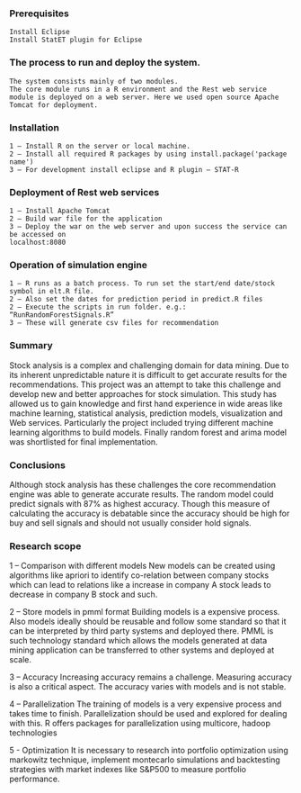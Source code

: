 
### Prerequisites
```
Install Eclipse
Install StatET plugin for Eclipse
```

### The process to run and deploy the system. 
```
The system consists mainly of two modules. 
The core module runs in a R environment and the Rest web service module is deployed on a web server. Here we used open source Apache Tomcat for deployment.```
### Installation 
```1 – Install R on the server or local machine.2 – Install all required R packages by using install.package('package name')3 – For development install eclipse and R plugin – STAT-R
```### Deployment of Rest web services ```1 – Install Apache Tomcat2 – Build war file for the application3 – Deploy the war on the web server and upon success the service can be accessed onlocalhost:8080
```### Operation of simulation engine```1 – R runs as a batch process. To run set the start/end date/stock symbol in elt.R file.2 – Also set the dates for prediction period in predict.R files2 – Execute the scripts in run folder. e.g.: “RunRandomForestSignals.R”3 – These will generate csv files for recommendation```
### SummaryStock analysis is a complex and challenging domain for data mining. Due to its inherent unpredictable nature it is difficult to get accurate results for the recommendations. This project was an attempt to take this challenge and develop new and better approaches for stock simulation. This study has allowed us to gain knowledge and first handexperience in wide areas like machine learning, statistical analysis, prediction models, visualization and Web services. Particularly the project included trying different machine learning algorithms to build models. Finally random forest and arima model was shortlisted for final implementation.### ConclusionsAlthough stock analysis has these challenges the core recommendation engine was able to generate accurate results. The random model could predict signals with 87% as highest accuracy. Though this measure of calculating the accuracy is debatable since the accuracy should be high for buy and sell signals and should not usually consider hold signals.### Research scope1 – Comparison with different modelsNew models can be created using algorithms like apriori to identify co-relation between company stocks which can lead to relations like a increase in company A stock leads to decrease in company B stock and such.

2 – Store models in pmml formatBuilding models is a expensive process. Also models ideally should be reusable and follow some standard so that it can be interpreted by third party systems and deployed there. PMML is such technology standard which allows the models generated at data mining application can be transferred to other systems and deployed at scale.
3 – AccuracyIncreasing accuracy remains a challenge. Measuring accuracy is also a critical aspect. The accuracy varies with models and is not stable.
4 – ParallelizationThe training of models is a very expensive process and takes time to finish.Parallelization should be used and explored for dealing with this. R offers packages for parallelization using multicore, hadoop technologies

5 - Optimization
It is necessary to research into portfolio optimization using markowitz technique, implement montecarlo simulations and backtesting strategies with market indexes like S&P500 to measure portfolio performance. 
